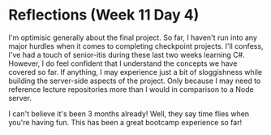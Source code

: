 # Reflections (Week 11 Day 4)

I'm optimisic generally about the final project. So far, I haven't run into any major hurdles when it comes to completing checkpoint projects. I'll confess, I've had a touch of senior-itis during these last two weeks learning C#. However, I do feel confident that I understand the concepts we have covered so far. If anything, I may experience just a bit of sloggishness while building the server-side aspects of the project. Only because I may need to reference lecture repositories more than I would in comparison to a Node server.

I can't believe it's been 3 months already! Well, they say time flies when you're having fun. This has been a great bootcamp experience so far!